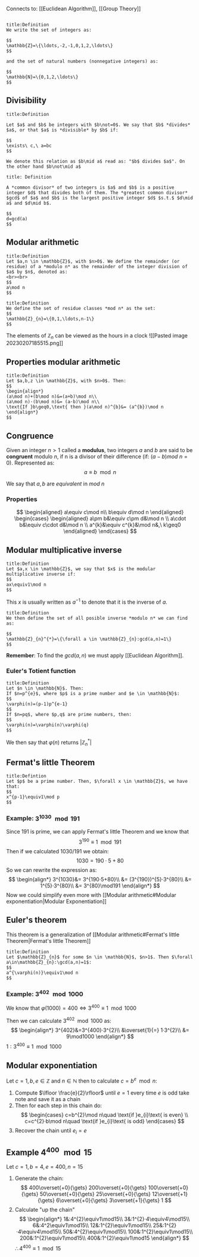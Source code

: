 Connects to: [[Euclidean Algorithm]], [[Group Theory]]

```toc
```

```ad-abstract
title:Definition
We write the set of integers as:

$$
\mathbb{Z}=\{\ldots,-2,-1,0,1,2,\ldots\}
$$

and the set of natural numbers (nonnegative integers) as:

$$
\mathbb{N}=\{0,1,2,\ldots\}
$$
```

## Divisibility

```ad-summary
title:Definition

Let $a$ and $b$ be integers with $b\not=0$. We say that $b$ *divides* $a$, or that $a$ is *divisible* by $b$ if:

$$
\exists\ c,\ a=bc
$$

We denote this relation as $b\mid a$ read as: "$b$ divides $a$". On the other hand $b\not\mid a$
```

``` ad-summary
title: Definition

A *common divisor* of two integers is $a$ and $b$ is a positive integer $d$ that divides both of them. The *greatest common divisor* $gcd$ of $a$ and $b$ is the largest positive integer $d$ $s.t.$ $d\mid a$ and $d\mid b$. 

$$
d=gcd(a)
$$
``` 

## Modular arithmetic

```ad-abstract
title:Definition
Let $a,n \in \mathbb{Z}$, with $n>0$. We define the remainder (or residue) of a *modulo n* as the remainder of the integer division of $a$ by $n$, denoted as:
<br><br>
$$
a\mod n
$$
```

```ad-abstract
title:Definition
We define the set of residue classes *mod n* as the set:
$$
\mathbb{Z}_{n}=\{0,1,\ldots,n-1\}
$$
```

The elements of $\mathbb{Z}_{n}$ can be viewed as the hours in a clock
![[Pasted image 20230207185515.png]]

## Properties modular arithmetic

```ad-abstract
title:Definition
Let $a,b,z \in \mathbb{Z}$, with $n>0$. Then:
$$
\begin{align*}
(a\mod n)+(b\mod n)&=(a+b)\mod n\\
(a\mod n)·(b\mod n)&= (a·b)\mod n\\
\text{If }b\geq0,\text{ then }(a\mod n)^{b}&= (a^{b})\mod n 
\end{align*}
$$
```

## Congruence

Given an integer $n>1$ called a **modulus**, two integers *a* and *b* are said to be **congruent** modulo *n*, if n is a divisor of their difference (if: $(a-b) mod\ n=0$). Represented as:
$$
a\equiv b\mod n
$$

We say that $a,b$ are *equivalent* in $mod\ n$ 

### Properties

$$
\begin{aligned}
a\equiv c\mod n\\
b\equiv d\mod n
\end{aligned}
\begin{cases} 
\begin{aligned} 
a\pm b&\equiv c\pm d&\mod n \\
a\cdot b&\equiv c\cdot d&\mod n \\
a^{k}&\equiv c^{k}&\mod n&,\ k\geq0
\end{aligned}
\end{cases}
$$


## Modular multiplicative inverse

```ad-abstract
title:Definition
Let $a,x \in \mathbb{Z}$, we say that $x$ is the modular 
multiplicative inverse if:
$$
ax\equiv1\mod n
$$
```

This $x$ is usually written as $a^{-1}$ to denote that it is the inverse of $a$. 

```ad-abstract
title:Definition
We then define the set of all posible inverse *modulo n* we can find as:

$$
\mathbb{Z}_{n}^{*}=\{\forall a \in \mathbb{Z}_{n}:gcd(a,n)=1\}
$$
```

**Remember**: To find the $gcd(a,n)$ we must apply [[Euclidean Algorithm]].

### Euler's Totient function

```ad-abstract
title:Definition
Let $n \in \mathbb{N}$. Then:
If $n=p^{e}$, where $p$ is a prime number and $e \in \mathbb{N}$:
$$
\varphi(n)=(p-1)p^{e-1}
$$
If $n=pq$, where $p,q$ are prime numbers, then:
$$
\varphi(n)=\varphi(n)\varphi(q)
$$
```

We then say that $\varphi(n)$ returns $|\mathbb{Z}_{n}^{*}|$

## Fermat's little Theorem

```ad-abstract
title:Defintion
Let $p$ be a prime number. Then, $\forall x \in \mathbb{Z}$, we have that:
$$
x^{p-1}\equiv1\mod p
$$
```

### Example: $3^{1030}\mod191$

Since $191$ is prime, we can apply Fermat's little Theorem and we know that 
$$
3^{190}\equiv1\mod191
$$
Then if we calculated $1030/191$ we obtain:
$$
1030=190·5+80
$$
So we can rewrite the expression as:
$$
\begin{align*}
3^{1030}&= 3^{190·5+80}\\
&= (3^{190})^{5}·3^{80}\\
&= 1^{5}·3^{80}\\
&= 3^{80}\mod191
\end{align*}
$$
Now we could simplify even more with [[Modular arithmetic#Modular exponentiation|Modular Exponentiation]]

## Euler's theorem

This theorem is a generalization of [[Modular arithmetic#Fermat's little Theorem|Fermat's little Theorem]]

```ad-abstract
title:Definition
Let $\mathbb{Z}_{n}$ for some $n \in \mathbb{N}$, $n>1$. Then $\forall a\in\mathbb{Z}_{n}:\gcd(a,n)=1$:
$$
a^{\varphi(n)}\equiv1\mod n
$$
```

### Example: $3^{402}\mod1000$

We know that $\varphi(1000)=400\iff3^{400}\equiv1\mod1000$

Then we can calculate $3^{402}\mod1000$ as:
$$
\begin{align*}
3^{402}&=3^{400}·3^{2}\\
&\overset{1}{=} 1·3^{2}\\
&= 9\mod1000
\end{align*}
$$
$1:3^{400}\equiv1\mod1000$

## Modular exponentiation

Let $c=1,b,e \in \mathbb{Z}$ and $n \in \mathbb{N}$ then to calculate $c=b^{e}\mod n$:
1. Compute $\lfloor \frac{e}{2}\rfloor$ until $e=1$ every time $e$ is odd take note and save it as a chain
2. Then for each step in this chain do: 
$$
\begin{cases}
c=b^{2}\mod n\quad \text{if }e_{i}\text{ is even} \\
c=c^{2}·b\mod n\quad \text{if }e_{i}\text{ is odd}
\end{cases}   
$$
3. Recover the chain until $e_{i}=e$
## Example $4^{400}\mod15$

Let $c=1,b=4,e=400,n=15$

1. Generate the chain:
$$
400\overset{+0}{\gets}
200\overset{+0}{\gets}
100\overset{+0}{\gets}
50\overset{+0}{\gets}
25\overset{+0}{\gets}
12\overset{+1}{\gets}
6\overset{+0}{\gets}
3\overset{+1}{\gets}
1
$$
2. Calculate "up the chain"
$$
\begin{align*}
1&:4^{2}\equiv1\mod15\\
3&:1^{2}·4\equiv4\mod15\\
6&:4^2\equiv1\mod15\\
12&:1^{2}\equiv1\mod15\\
25&:1^{2}·4\equiv4\mod15\\
50&:4^{2}\equiv1\mod15\\
100&:1^{2}\equiv1\mod15\\
200&:1^{2}\equiv1\mod15\\
400&:1^{2}\equiv1\mod15
\end{align*}
$$
$\therefore 4^{400}\equiv1\mod15$
